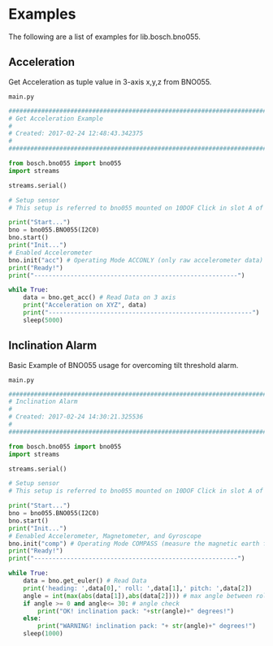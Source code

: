 # Examples

The following are a list of examples for lib.bosch.bno055.

## Acceleration


Get Acceleration as tuple value in 3-axis x,y,z from BNO055.



```main.py```

```python
################################################################################
# Get Acceleration Example
#
# Created: 2017-02-24 12:48:43.342375
#
################################################################################

from bosch.bno055 import bno055
import streams

streams.serial()

# Setup sensor 
# This setup is referred to bno055 mounted on 10DOF Click in slot A of a Flip n Click device 

print("Start...")
bno = bno055.BNO055(I2C0)
bno.start()
print("Init...")
# Enabled Accelerometer
bno.init("acc") # Operating Mode ACCONLY (only raw accelerometer data)
print("Ready!")
print("--------------------------------------------------------")

while True:
    data = bno.get_acc() # Read Data on 3 axis
    print("Acceleration on XYZ", data)
    print("--------------------------------------------------------")
    sleep(5000)
```
## Inclination Alarm


Basic Example of BNO055 usage for overcoming tilt threshold alarm.



```main.py```

```python
################################################################################
# Inclination Alarm
#
# Created: 2017-02-24 14:30:21.325536
#
################################################################################

from bosch.bno055 import bno055
import streams

streams.serial()

# Setup sensor 
# This setup is referred to bno055 mounted on 10DOF Click in slot A of a Flip n Click device 

print("Start...")
bno = bno055.BNO055(I2C0)
bno.start()
print("Init...")
# Eenabled Accelerometer, Magnetometer, and Gyroscope
bno.init("comp") # Operating Mode COMPASS (measure the magnetic earth field and calculate the geographic direction)
print("Ready!")
print("--------------------------------------------------------")

while True:
    data = bno.get_euler() # Read Data
    print('heading: ',data[0],' roll: ',data[1],' pitch: ',data[2])
    angle = int(max(abs(data[1]),abs(data[2]))) # max angle between roll and pitch
    if angle >= 0 and angle<= 30: # angle check
        print("OK! inclination pack: "+str(angle)+" degrees!")
    else:
        print("WARNING! inclination pack: "+ str(angle)+" degrees!")        
    sleep(1000)
```
<!--stackedit_data:
eyJoaXN0b3J5IjpbMTAzOTg4OTcwOF19
-->